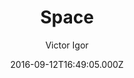 ---
title: Space
github: https://github.com/victorvoid/space-jekyll-template/
demo: https://victorvoid.me/space-jekyll-template/
author: Victor Igor
ssg:
  - Jekyll
cms:
  - No Cms
date: 2016-09-12T16:49:05.000Z
github_branch: master
description: >-
  A simple spacemacs template on jekyll.
  https://victorvoid.github.io/space-jekyll-template/
stale: true
---